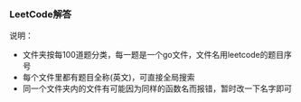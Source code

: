 ### LeetCode解答
说明：
* 文件夹按每100道题分类，每一题是一个go文件，文件名用leetcode的题目序号
* 每个文件里都有题目全称(英文)，可直接全局搜索
* 同一个文件夹内的文件有可能因为同样的函数名而报错，暂时改一下名字即可